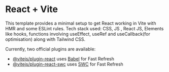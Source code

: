 # React + Vite

This template provides a minimal setup to get React working in Vite with HMR and some ESLint rules.
Tech stack used: CSS, JS , React JS, Elements like hooks,
functions involving useEffect, useRef and useCallback(for optimisation) along with Tailwind CSS.

Currently, two official plugins are available:

- [@vitejs/plugin-react](https://github.com/vitejs/vite-plugin-react/blob/main/packages/plugin-react/README.md) uses [Babel](https://babeljs.io/) for Fast Refresh
- [@vitejs/plugin-react-swc](https://github.com/vitejs/vite-plugin-react-swc) uses [SWC](https://swc.rs/) for Fast Refresh
